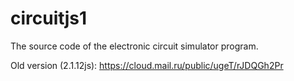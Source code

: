 # circuitjs1
The source code of the electronic circuit simulator program.

Old version (2.1.12js): https://cloud.mail.ru/public/ugeT/rJDQGh2Pr
